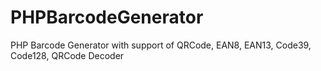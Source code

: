 # PHPBarcodeGenerator
PHP Barcode Generator with support of QRCode, EAN8, EAN13, Code39, Code128, QRCode Decoder
